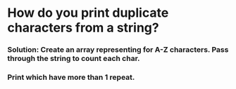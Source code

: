 # How do you print duplicate characters from a string?

### Solution: Create an array representing for A-Z characters. Pass through the string to count each char.
### Print which have more than 1 repeat.
